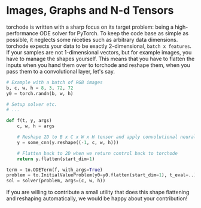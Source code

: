 # Images, Graphs and N-d Tensors

torchode is written with a sharp focus on its target problem: being a high-performance ODE
solver for PyTorch. To keep the code base as simple as possible, it neglects some niceties
such as arbitrary data dimensions. torchode expects your data to be exactly 2-dimensional,
`batch x features`. If your samples are not 1-dimensional vectors, but for example images,
you have to manage the shapes yourself. This means that you have to flatten the inputs
when you hand them over to torchode and reshape them, when you pass them to a
convolutional layer, let's say.

```python
# Example with a batch of RGB images
b, c, w, h = 8, 3, 72, 72
y0 = torch.randn(b, w, h)

# Setup solver etc.
# ...

def f(t, y, args)
    c, w, h = args

    # Reshape 2D to B x C x W x H tensor and apply convolutional neural network
    y = some_cnn(y.reshape((-1, c, w, h)))

    # Flatten back to 2D when we return control back to torchode
    return y.flatten(start_dim=1)

term = to.ODETerm(f, with_args=True)
problem = to.InitialValueProblem(y0=y0.flatten(start_dim=1), t_eval=..)
sol = solver(problem, args=(c, w, h))
```

If you are willing to contribute a small utility that does this shape flattening and
reshaping automatically, we would be happy about your contribution!
